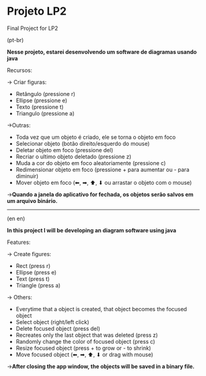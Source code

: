 # Projeto LP2
 Final Project for LP2
 
 (pt-br)
 
 **Nesse projeto, estarei desenvolvendo um software de diagramas usando java**
 
Recursos:
 
 -> Criar figuras:
  * Retângulo     (pressione r)
  * Ellipse  (pressione e)
  * Texto     (pressione t)
  * Triangulo (pressione a)

->Outras:
* Toda vez que um objeto é criado, ele se torna o objeto em foco
* Selecionar objeto (botão direito/esquerdo do mouse)
* Deletar objeto em foco (pressione del)
* Recriar o ultimo objeto deletado (pressione z)
* Muda a cor do objeto em foco aleatoriamente (pressione c)
* Redimensionar objeto em foco (pressione + para aumentar ou - para diminuir)
* Mover objeto em foco (⬅, ➡, ⬆, ⬇ ou arrastar o objeto com o mouse)


->**Quando a janela do aplicativo for fechada, os objetos serão salvos em um arquivo binário.**
 
<hr>
(en en)

**In this project I will be developing an diagram software using java**
 
 Features:
 
 -> Create figures:
  * Rect     (press r)
  * Ellipse  (press e)
  * Text     (press t)
  * Triangle (press a)

-> Others:
* Everytime that a object is created, that object becomes the focused object
* Select object (right/left click)
* Delete focused object (press del) 
* Recreates only the last object that was deleted (press z)
* Randomly change the color of focused object (press c)
* Resize focused object (press + to grow or - to shrink)
* Move focused object   (⬅, ➡, ⬆, ⬇ or drag with mouse)

->**After closing the app window, the objects will be saved in a binary file.**
